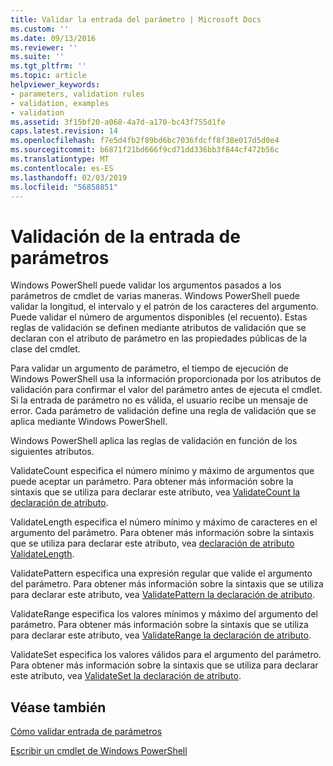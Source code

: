 ```yaml
---
title: Validar la entrada del parámetro | Microsoft Docs
ms.custom: ''
ms.date: 09/13/2016
ms.reviewer: ''
ms.suite: ''
ms.tgt_pltfrm: ''
ms.topic: article
helpviewer_keywords:
- parameters, validation rules
- validation, examples
- validation
ms.assetid: 3f15bf20-a068-4a7d-a170-bc43f755d1fe
caps.latest.revision: 14
ms.openlocfilehash: f7e5d4fb2f89bd6bc7036fdcff8f38e017d5d0e4
ms.sourcegitcommit: b6871f21bd666f9cd71dd336bb3f844cf472b56c
ms.translationtype: MT
ms.contentlocale: es-ES
ms.lasthandoff: 02/03/2019
ms.locfileid: "56858851"
---
```

# <a name="validating-parameter-input"></a>Validación de la entrada de parámetros

Windows PowerShell puede validar los argumentos pasados a los parámetros de cmdlet de varias maneras. Windows PowerShell puede validar la longitud, el intervalo y el patrón de los caracteres del argumento. Puede validar el número de argumentos disponibles (el recuento). Estas reglas de validación se definen mediante atributos de validación que se declaran con el atributo de parámetro en las propiedades públicas de la clase del cmdlet.

Para validar un argumento de parámetro, el tiempo de ejecución de Windows PowerShell usa la información proporcionada por los atributos de validación para confirmar el valor del parámetro antes de ejecuta el cmdlet. Si la entrada de parámetro no es válida, el usuario recibe un mensaje de error. Cada parámetro de validación define una regla de validación que se aplica mediante Windows PowerShell.

Windows PowerShell aplica las reglas de validación en función de los siguientes atributos.

ValidateCount especifica el número mínimo y máximo de argumentos que puede aceptar un parámetro. Para obtener más información sobre la sintaxis que se utiliza para declarar este atributo, vea [ValidateCount la declaración de atributo](./validatecount-attribute-declaration.md).

ValidateLength especifica el número mínimo y máximo de caracteres en el argumento del parámetro. Para obtener más información sobre la sintaxis que se utiliza para declarar este atributo, vea [declaración de atributo ValidateLength](./validatelength-attribute-declaration.md).

ValidatePattern especifica una expresión regular que valide el argumento del parámetro. Para obtener más información sobre la sintaxis que se utiliza para declarar este atributo, vea [ValidatePattern la declaración de atributo](./validatepattern-attribute-declaration.md).

ValidateRange especifica los valores mínimos y máximo del argumento del parámetro. Para obtener más información sobre la sintaxis que se utiliza para declarar este atributo, vea [ValidateRange la declaración de atributo](./validaterange-attribute-declaration.md).

ValidateSet especifica los valores válidos para el argumento del parámetro. Para obtener más información sobre la sintaxis que se utiliza para declarar este atributo, vea [ValidateSet la declaración de atributo](./validateset-attribute-declaration.md).

## <a name="see-also"></a>Véase también

[Cómo validar entrada de parámetros](./how-to-validate-parameter-input.md)

[Escribir un cmdlet de Windows PowerShell](./writing-a-windows-powershell-cmdlet.md)

